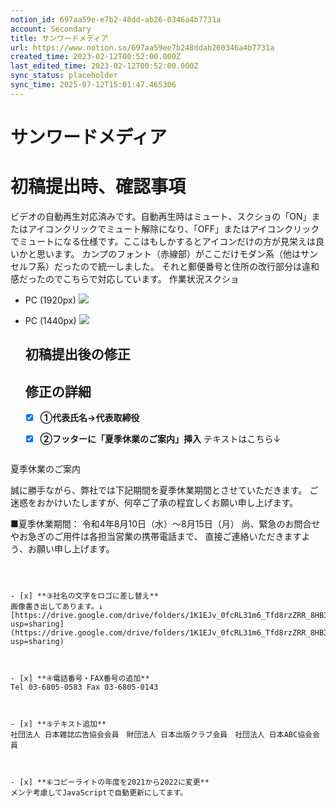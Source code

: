 ```yaml
---
notion_id: 697aa59e-e7b2-48dd-ab26-0346a4b7731a
account: Secondary
title: サンワードメディア
url: https://www.notion.so/697aa59ee7b248ddab260346a4b7731a
created_time: 2023-02-12T00:52:00.000Z
last_edited_time: 2023-02-12T00:52:00.000Z
sync_status: placeholder
sync_time: 2025-07-12T15:01:47.465306
---
```

# サンワードメディア

# 初稿提出時、確認事項
ビデオの自動再生対応済みです。自動再生時はミュート、スクショの「ON」またはアイコンクリックでミュート解除になり、「OFF」またはアイコンクリックでミュートになる仕様です。ここはもしかするとアイコンだけの方が見栄えは良いかと思います。
カンプのフォント（赤線部）がここだけモダン系（他はサンセルフ系）だったので統一しました。
それと郵便番号と住所の改行部分は違和感だったのでこちらで対応しています。
作業状況スクショ
- PC (1920px)
  ![](https://prod-files-secure.s3.us-west-2.amazonaws.com/d58fe38c-a9d4-4466-aed9-85604b7b2c6d/f0b7a42c-4160-4904-8309-7acff780563b/screencapture-localhost-3000-2022-07-21-10_47_47_%281%29.png?X-Amz-Algorithm=AWS4-HMAC-SHA256&X-Amz-Content-Sha256=UNSIGNED-PAYLOAD&X-Amz-Credential=ASIAZI2LB4667CGF7P3B%2F20250719%2Fus-west-2%2Fs3%2Faws4_request&X-Amz-Date=20250719T063225Z&X-Amz-Expires=3600&X-Amz-Security-Token=IQoJb3JpZ2luX2VjEIX%2F%2F%2F%2F%2F%2F%2F%2F%2F%2FwEaCXVzLXdlc3QtMiJHMEUCIBN0ia2QmoiuRXAA12ORvOQNtghHgOYbuGCZkocKHXXLAiEAzlVnNf6o4t81pEkVOrpE2iC2ueK3LktBWf4k8N%2F2YJoqiAQInv%2F%2F%2F%2F%2F%2F%2F%2F%2F%2FARAAGgw2Mzc0MjMxODM4MDUiDEPyMAP7meewGjowYyrcA5NpGpexnjyosInCJp3DJnRE2FtYFNLdIhtRxMwC1%2FTuiLCe6gruCh2JuLZ4bHduTbnnNduECfIiwKSeT11zgX0HCeBVC2O%2BuzWMF4EiBws9C0saQGA8dC%2BMFvyB6WcN68QU6tE5sL329QqiDpiicp0d6RX4znDjfBnEffQX7I%2FLHmQfF%2BFBEl95BCndxG9eo9PnUq88RB%2BO3x9o12ddIp6YmWP1%2FvPAzqHGWCbK9%2BViNfaAA53MDFZSzYxwYdNbsk5BDnC%2FjzKzl125GFghRhIku7cwJbuG55Ny0IeziibCulfftSyfq4RFpgltCi7l1L9eZE8rdmpo42tQjvv80EvERaN2Z2xwlzTNl9H5SAVfQREFEJkKBOQ6mBR02%2FefmnJSBr%2BWfoVAogy1e%2B%2BOUCp1pnuDh%2Bsp3Cp%2Fas5wxxwim%2FYLflYKyzG2P2Rpmc35EgDqycmWN855WdwprTmSvhD3RDNN7s5%2FMsIKr14ilHVkZvv4Bd3wnGsQ%2FfpKDm4YUAxnKl7OcE804P9xhfY1AMXyz8G6Hwusb8SXcguXJkzh7njxRhlirJmnr9Q9BQNJz49DUePbz%2BMc1Ks%2BTIz3HYGgirSoyOoVDhdKzAzo97IwQ%2FliRZYWENDgzVFCMN3F7MMGOqUByEJLXH3ygRqoTsnknaLLGplDsug1UUU2QHlqWEEGjaKGPjKsn7Cfr5HOiMxVRKuUwlz%2FMdEwLmlI9VNN70jWpDmgkd7J%2Bh2QXnUuJ5xJUuyjA8U%2Fe%2BAamJ9MNl0Tzzd4EaVfVLfzMfCnYK5HDVDzQp0vf6buneNp%2FaQ5mJKa0SaePq3LJgmHLsZ88LGaYn6JUrVGIHfpuLzPqAQX5ISdtQHroftE&X-Amz-Signature=2343ed933e7442d25d149b7198dc6c8aa831a26a084449188054b2be430e401b&X-Amz-SignedHeaders=host&x-amz-checksum-mode=ENABLED&x-id=GetObject)
- PC (1440px)
  ![](https://prod-files-secure.s3.us-west-2.amazonaws.com/d58fe38c-a9d4-4466-aed9-85604b7b2c6d/1ef3f790-e277-48fe-b857-d8ef52ba7e41/screencapture-localhost-3000-2022-07-21-10_43_58_%281%29.png?X-Amz-Algorithm=AWS4-HMAC-SHA256&X-Amz-Content-Sha256=UNSIGNED-PAYLOAD&X-Amz-Credential=ASIAZI2LB466W3O7CKWO%2F20250719%2Fus-west-2%2Fs3%2Faws4_request&X-Amz-Date=20250719T063225Z&X-Amz-Expires=3600&X-Amz-Security-Token=IQoJb3JpZ2luX2VjEIX%2F%2F%2F%2F%2F%2F%2F%2F%2F%2FwEaCXVzLXdlc3QtMiJIMEYCIQD3JAomTly4Zorjp1adFQ%2BsPU%2B83DwcvnjhxtXWPVjahQIhAPjNvfpeZcoBNhDJVLd7rkw7W2pPotRd8hCQ10FYZAgXKogECJ7%2F%2F%2F%2F%2F%2F%2F%2F%2F%2FwEQABoMNjM3NDIzMTgzODA1IgyFq%2FvPti2mK7Yv6dwq3AO82fmM6zwu8O1LiykeTXKePnm716Jr42J7ZHji291%2FZ2TC8NDbuAEbvaGtq4amxQPjoaFWsVvF3U33W6VunhWXTkVK5KcFP2KXWSQsvdzbBMfB1187UNvg5rQj%2F%2FJvBAwta5BQYRHqh%2F9i3N7CxNYq4H%2BzDkB%2FwE2z3bkjwcR5MVVinzbvfRSXf7e1K0Rs5bY8W6JtYQLz11woJctITipPvHVvsWWIfJN%2BotbxXyGHR%2FUOFojDLhHuYBiKARWV%2B%2BH45SJ1pDNXvjS8P6z9gzYg1ywwrGp6nJatYHVDFth2kIa67kqS6SXyWNA5E6TRns6tUSczHafVJM1kY9OYzP9q0pinFeApou9UKXb0rWpaI99Y4inPJMFLbp05u3MmRWroj8Hhe9TDadNW%2Bv%2BgcyJDdgkblv%2Fzgykf6thuMt0IcqL2IqHx8KMQh5gr%2FIbA8lF0UjuDBuvnR%2BBXYnb1AlSX5LbynF9Yzz2n4MP%2FjcmPwgFMw9oaBtBGMLS6W1bF%2BRoXpwjY3KkQxS55g%2BffH7%2BwXvETQ2cWg%2B%2BH5IBaInEpyiAg616XR18dgC2HMDxc6gccoLynwL5S7WHlTtevKaZDZdSfWM%2F1YSkZDH9pLOuUoiKu5OlHfKNSUGdijzD1xOzDBjqkAVl%2FI4hr2QTILtmCCYxjeYCSh24HNEO5YFEAIMUJbYcA%2FdoawGiMi7E5OKG76StNeLBiaCN8HTO9%2BfN2Jch5422LPqhQ2lFRgRRVNP2z2tI5gluFibfSMwLQ6ONat3NRZF%2FxWv0dH0Q65d3Hjm0KPW02LoqlYAleRMlADmDUEaQ9sCkJ2a1JbP9q%2Bb%2BCLEz2IXABwMSGkq9qLDcHgpHhgs8dNauz&X-Amz-Signature=4cba77cbc91fa3a4896d5b124191052baef29084b17b767108f72ac87cb1fbe4&X-Amz-SignedHeaders=host&x-amz-checksum-mode=ENABLED&x-id=GetObject)
  ## 初稿提出後の修正
  
  
  ## 修正の詳細
  - [x] **①代表氏名→代表取締役**
  
  
  - [x] **②フッターに「夏季休業のご案内」挿入**
  テキストはこちら↓
  ```plain text
夏季休業のご案内

誠に勝手ながら、弊社では下記期間を夏季休業期間とさせていただきます。
ご迷惑をおかけいたしますが、何卒ご了承の程宜しくお願い申し上げます。

■夏季休業期間： 令和4年8月10日（水）～8月15日（月）
尚、緊急のお問合せやお急ぎのご用件は各担当営業の携帯電話まで、
直接ご連絡いただきますよう、お願い申し上げます。
  ```
  
  
  
  - [x] **③社名の文字をロゴに差し替え**
  画像書き出してあります。↓
  [https://drive.google.com/drive/folders/1K1EJv_0fcRL31m6_Tfd8rzZRR_8HB33W?usp=sharing](https://drive.google.com/drive/folders/1K1EJv_0fcRL31m6_Tfd8rzZRR_8HB33W?usp=sharing)
  
  
  
  - [x] **④電話番号・FAX番号の追加**
  Tel 03-6805-0583 Fax 03-6805-0143
  
  
  
  - [x] **⑤テキスト追加**
  社団法人 日本雑誌広告協会会員　財団法人 日本出版クラブ会員　社団法人 日本ABC協会会員
  
  
  
  - [x] **⑥コピーライトの年度を2021から2022に変更**
  メンテ考慮してJavaScriptで自動更新にしてます。